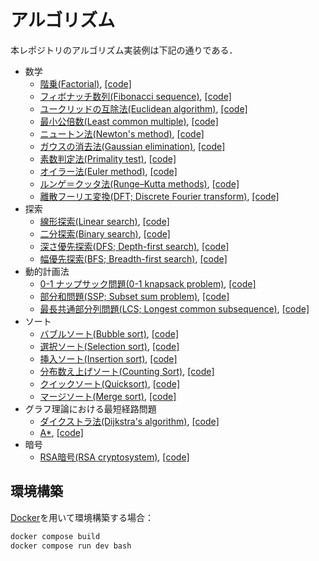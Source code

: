 # アルゴリズム

本レポジトリのアルゴリズム実装例は下記の通りである．

- 数学
    - [階乗(Factorial)](https://en.wikipedia.org/wiki/Factorial), [[code]](math/factorial.cpp)
    - [フィボナッチ数列(Fibonacci sequence)](https://en.wikipedia.org/wiki/Fibonacci_sequence), [[code]](math/fibonacci.cpp)
    - [ユークリッドの互除法(Euclidean algorithm)](https://en.wikipedia.org/wiki/Euclidean_algorithm), [[code]](math/gcd.cpp)
    - [最小公倍数(Least common multiple)](https://en.wikipedia.org/wiki/Least_common_multiple), [[code]](math/lcm.cpp)
    - [ニュートン法(Newton's method)](https://en.wikipedia.org/wiki/Newton%27s_method), [[code]](math/newton.cpp)
    - [ガウスの消去法(Gaussian elimination)](https://en.wikipedia.org/wiki/Gaussian_elimination), [[code]](math/gauss.cpp)
    - [素数判定法(Primality test)](https://en.wikipedia.org/wiki/Primality_test), [[code]](math/check_prime.cpp)
    - [オイラー法(Euler method)](https://en.wikipedia.org/wiki/Euler_method), [[code]](math/euler.cpp)
    - [ルンゲ＝クッタ法(Runge–Kutta methods)](https://en.wikipedia.org/wiki/Runge–Kutta_methods), [[code]](math/rungekutta.cpp)
    - [離散フーリエ変換(DFT; Discrete Fourier transform)](https://en.wikipedia.org/wiki/Discrete_Fourier_transform), [[code]](math/dft.cpp)
- 探索
    - [線形探索(Linear search)](https://en.wikipedia.org/wiki/Linear_search), [[code]](search/linear_search.cpp)
    - [二分探索(Binary search)](https://en.wikipedia.org/wiki/Binary_search), [[code]](search/binary_search.cpp)
    - [深さ優先探索(DFS; Depth-first search)](https://en.wikipedia.org/wiki/Depth-first_search), [[code]](search/dfs.cpp)
    - [幅優先探索(BFS; Breadth-first search)](https://en.wikipedia.org/wiki/Breadth-first_search), [[code]](search/bfs.cpp)
- 動的計画法
    - [0-1 ナップサック問題(0-1 knapsack problem)](https://en.wikipedia.org/wiki/Knapsack_problem), [[code]](dp/knapsack.cpp)
    - [部分和問題(SSP; Subset sum problem)](https://en.wikipedia.org/wiki/Subset_sum_problem), [[code]](dp/subset_sum.cpp)
    - [最長共通部分列問題(LCS; Longest common subsequence)](https://en.wikipedia.org/wiki/Longest_common_subsequence), [[code]](dp/lcs.cpp)
- ソート
    - [バブルソート(Bubble sort)](https://en.wikipedia.org/wiki/Bubble_sort), [[code]](sorting/bubble_sort.cpp)
    - [選択ソート(Selection sort)](https://en.wikipedia.org/wiki/Selection_sort), [[code]](sorting/selection_sort.cpp)
    - [挿入ソート(Insertion sort)](https://en.wikipedia.org/wiki/Insertion_sort), [[code]](sorting/insertion_sort.cpp)
    - [分布数え上げソート(Counting Sort)](https://en.wikipedia.org/wiki/Counting_sort), [[code]](sorting/counting_sort.cpp)
    - [クイックソート(Quicksort)](https://en.wikipedia.org/wiki/Quicksort), [[code]](sorting/quick_sort.cpp)
    - [マージソート(Merge sort)](https://en.wikipedia.org/wiki/Merge_sort), [[code]](sorting/merge_sort.cpp)
- グラフ理論における最短経路問題
    - [ダイクストラ法(Dijkstra's algorithm)](https://en.wikipedia.org/wiki/Dijkstra%27s_algorithm), [[code]](graph/dijstra.cpp)
    - [A*](https://en.wikipedia.org/wiki/A*_search_algorithm), [[code]](graph/a-star.cpp)
- 暗号
    - [RSA暗号(RSA cryptosystem)](https://en.wikipedia.org/wiki/RSA_cryptosystem), [[code]](crypto/rsa.cpp)

## 環境構築
[Docker](https://www.docker.com/)を用いて環境構築する場合：
```bash
docker compose build
docker compose run dev bash
``` 
